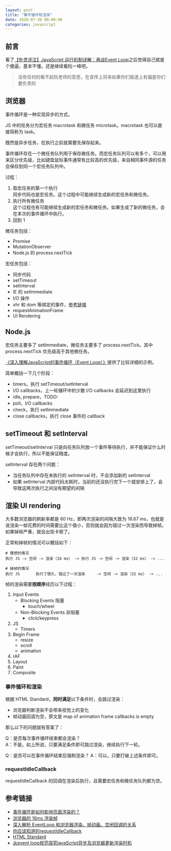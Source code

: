 ```yaml
---
layout: post
title: "事件循环和渲染"
date: 2020-07-30 00:00:00
categories: javascript
---
```

## 前言

看了[【朴灵评注】JavaScript 运行机制详解：再谈Event Loop](http://www.360doc.com/document/14/1011/13/15077656_416048738.shtml)之后觉得自己就是个傻逼，基本不懂。还是继续看阮一峰吧。

> 没有任何的看不起阮老师的意思，在宣传上将来如果你们报道上有偏差你们要负责的

## 浏览器

事件循环是一种实现异步的方式。

JS 中的任务分为宏任务 macrotask 和微任务 microtask。macrotask 也可以直接简称为 task。

既然是异步任务，在执行之前就需要先保存起来。

事件循环存在一个微任务队列用于保存微任务。而宏任务队列可以有多个，可以用来区分优先级，比如键盘鼠标事件通常有比较高的优先级，来自相同事件源的任务会保存到同一个宏任务队列中。

过程：
1. 取宏任务的第一个执行   
   同步代码也是宏任务。这个过程中可能继续生成新的宏任务和微任务。
2. 执行所有微任务   
   这个过程也有可能继续生成新的宏任务和微任务。如果生成了新的微任务，会在本次的事件循环中执行。
3. 回到 1

微任务包括：
- Promise
- MutationObserver
- Node.js 的 process.nextTick

宏任务包括：
- 同步代码
- setTimeout
- setInterval
- IE 的 setImmediate
- I/O 操作
- xhr 和 dom 等绑定的事件，[参考链接](https://github.com/aooy/blog/issues/5)
- requestAnimationFrame
- UI Rendering

## Node.js

宏任务主要多了 setImmediate，微任务主要多了 process.nextTick。其中 process.nextTick 优先级高于其他微任务。

[《深入理解JavaScript的事件循环（Event Loop）》](https://zhuanlan.zhihu.com/p/46068171)提供了比较详细的示例。

简单概括一下几个阶段：
- timers，执行 setTimeout/setInterval
- I/O callbacks，上一轮循环中的少数 I/O callbacks 会延迟到这里执行
- idle, prepare，TODO:
- poll，I/O callbacks
- check，执行 setImmediate
- close callbacks，执行 close 事件的 callback

## setTimeout 和 setInterval

setTimeout/setInterval 只是向任务队列放一个事件等待执行，并不能保证什么时候才会执行，所以不能保证精度。

setInterval 存在两个问题：
- 当任务队列中存在未执行的 setInterval 时，不会添加新的 setInterval
- 如果 setInterval 内部代码太耗时，当前的还没执行完下一个就安排上了，会导致这两次执行之间没有期望的间隔

## 渲染 UI rendering

大多数浏览器的刷新率都是 60 Hz，即两次渲染的间隔大致为 16.67 ms，也就是说渲染一帧花费的时间需要比这个值小，否则就会因为错过一次渲染而导致掉帧。如果掉帧严重，就会出现卡顿了。

正常和掉帧的情况可以概括如下：

```
# 理想的情况
执行 JS -> 空闲 -> 渲染（16 ms） -> 执行 JS -> 空闲 -> 渲染（32 ms） -> ...

# 掉帧的情况
执行 JS       执行了很久，错过了一次渲染     -> 空闲 -> 渲染（32 ms） -> ...
```

帧的渲染需要**按顺序**经历以下过程：
1. Input Events
   - Blocking Events 阻塞
      - touch/wheel
   - Non-Blocking Events 非阻塞
      - click/keypress
2. JS
   - Timers
3. Begin Frame
   - resize
   - scroll
   - animation
4. rAF
5. Layout
6. Paint
7. Composite

### 事件循环和渲染

根据 HTML Standard，**同时满足**以下条件时，会跳过渲染：

- 浏览器判断渲染不会带来视觉上的变化
- 帧动画回调为空，原文是 map of animation frame callbacks is empty

那么以下的问题就有答案了：

Q：是否每次事件循环结束都会渲染？   
A：不是。如上所说，只要满足条件即可跳过渲染，继续执行下一轮。

Q：是否可以在事件循环结束后强制渲染？
A：可以。只要打破上述条件即可。

### requestIdleCallback

requestIdleCallback 的回调在渲染后执行，且需要宏任务和微任务队列都为空。

## 参考链接

- [事件循环是如何影响页面渲染的？](https://harttle.land/2019/01/16/how-eventloop-affects-rendering.html)
- [浏览器的 16ms 渲染帧](https://harttle.land/2017/08/15/browser-render-frame.html#)
- [深入解析 EventLoop 和浏览器渲染、帧动画、空闲回调的关系](https://zhuanlan.zhihu.com/p/142742003)
- [你应该知道的requestIdleCallback](https://juejin.im/post/5ad71f39f265da239f07e862)
- [HTML Standard](https://html.spec.whatwg.org/multipage/webappapis.html)
- [从event loop规范探究javaScript异步及浏览器更新渲染时机](https://github.com/aooy/blog/issues/5)
